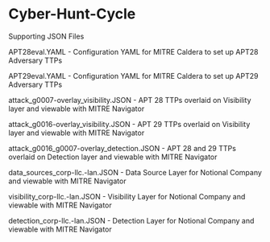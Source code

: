 # Cyber-Hunt-Cycle
Supporting JSON Files

APT28eval.YAML - Configuration YAML for MITRE Caldera to set up APT28 Adversary TTPs

APT29eval.YAML - Configuration YAML for MITRE Caldera to set up APT29 Adversary TTPs

attack_g0007-overlay_visibility.JSON - APT 28 TTPs overlaid on Visibility layer and viewable with MITRE Navigator

attack_g0016-overlay_visibility.JSON - APT 29 TTPs overlaid on Visibility layer and viewable with MITRE Navigator

attack_g0016_g0007-overlay_detection.JSON - APT 28 and 29 TTPs overlaid on Detection layer and viewable with MITRE Navigator

data_sources_corp-llc.-lan.JSON - Data Source Layer for Notional Company and viewable with MITRE Navigator

visibility_corp-llc.-lan.JSON - Visibility Layer for Notional Company and viewable with MITRE Navigator

detection_corp-llc.-lan.JSON - Detection Layer for Notional Company and viewable with MITRE Navigator

